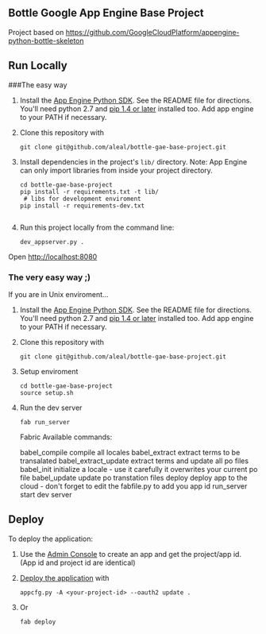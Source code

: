 ## Bottle Google App Engine Base Project

Project based on https://github.com/GoogleCloudPlatform/appengine-python-bottle-skeleton

## Run Locally

###The easy way

1. Install the [App Engine Python SDK](https://developers.google.com/appengine/downloads).
See the README file for directions. You'll need python 2.7 and [pip 1.4 or later](http://www.pip-installer.org/en/latest/installing.html) installed too. Add app engine to your PATH if necessary. 

2. Clone this repository with

   ```shell
   git clone git@github.com/aleal/bottle-gae-base-project.git
   
   ```
3. Install dependencies in the project's `lib/` directory.
   Note: App Engine can only import libraries from inside your project directory.

   ```shell
   cd bottle-gae-base-project 
   pip install -r requirements.txt -t lib/
    # libs for development enviroment
   pip install -r requirements-dev.txt
  
   ```
4. Run this project locally from the command line:

   ```
   dev_appserver.py .
   ```

Open [http://localhost:8080](http://localhost:8080)

### The very easy way ;)

If you are in Unix enviroment...

1. Install the [App Engine Python SDK](https://developers.google.com/appengine/downloads).
See the README file for directions. You'll need python 2.7 and [pip 1.4 or later](http://www.pip-installer.org/en/latest/installing.html) installed too. Add app engine to your PATH if necessary. 

2. Clone this repository with

   ```shell
   git clone git@github.com/aleal/bottle-gae-base-project.git
   
   ```
3. Setup enviroment
   ```shell
   cd bottle-gae-base-project 
   source setup.sh
   ```
4. Run the dev server 
   ```shell
   fab run_server
   ```
   
   Fabric Available commands:

    babel_compile         compile all locales
    babel_extract         extract terms to be transalated
    babel_extract_update  extract terms and update all po files
    babel_init            initialize a locale - use it carefully it overwrites your current po file
    babel_update          update po transtation files
    deploy                deploy app to the cloud -  don't forget to edit the fabfile.py to add you app id
    run_server            start dev server

## Deploy
To deploy the application:

1. Use the [Admin Console](https://appengine.google.com) to create an app and
   get the project/app id. (App id and project id are identical)
1. [Deploy the
   application](https://developers.google.com/appengine/docs/python/tools/uploadinganapp) with

   ```
   appcfg.py -A <your-project-id> --oauth2 update .
   ```

2. Or 
   ```
   fab deploy
   ```
